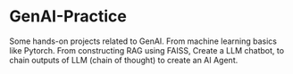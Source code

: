 # GenAI-Practice
Some hands-on projects related to GenAI. From machine learning basics like Pytorch. From constructing RAG using FAISS, Create a LLM chatbot, to chain outputs of LLM (chain of thought) to create an AI Agent.  
